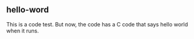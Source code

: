 ## hello-word
This is a code test. But now, the code has a C code that says hello world when it runs.
